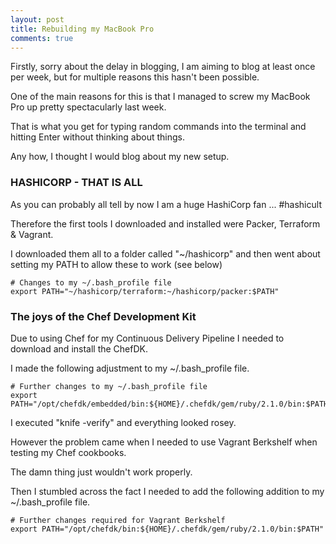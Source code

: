 ```yaml
---
layout: post
title: Rebuilding my MacBook Pro
comments: true
---
```


Firstly, sorry about the delay in blogging, I am aiming to blog at least once per week, but for multiple reasons this hasn't been possible.

One of the main reasons for this is that I managed to screw my MacBook Pro up pretty spectacularly last week.

That is what you get for typing random commands into the terminal and hitting Enter without thinking about things.

Any how, I thought I would blog about my new setup.

### HASHICORP - THAT IS ALL

As you can probably all tell by now I am a huge HashiCorp fan ... #hashicult

Therefore the first tools I downloaded and installed were Packer, Terraform & Vagrant.

I downloaded them all to a folder called "~/hashicorp" and then went about setting my PATH to allow these to work (see below)

~~~~~~~~
# Changes to my ~/.bash_profile file
export PATH="~/hashicorp/terraform:~/hashicorp/packer:$PATH"
~~~~~~~~

### The joys of the Chef Development Kit

Due to using Chef for my Continuous Delivery Pipeline I needed to download and install the ChefDK.

I made the following adjustment to my ~/.bash_profile file.

~~~~~~~~
# Further changes to my ~/.bash_profile file
export PATH="/opt/chefdk/embedded/bin:${HOME}/.chefdk/gem/ruby/2.1.0/bin:$PATH"
~~~~~~~~

I executed "knife -verify" and everything looked rosey.

However the problem came when I needed to use Vagrant Berkshelf when testing my Chef cookbooks.

The damn thing just wouldn't work properly.

Then I stumbled across the fact I needed to add the following addition to my ~/.bash_profile file.

~~~~~~~~
# Further changes required for Vagrant Berkshelf
export PATH="/opt/chefdk/bin:${HOME}/.chefdk/gem/ruby/2.1.0/bin:$PATH"
~~~~~~~~